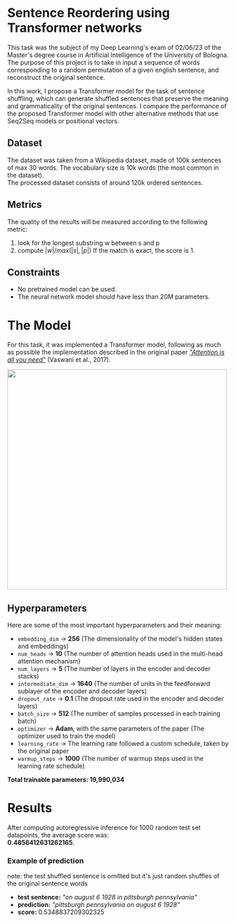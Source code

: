 # Sentence Reordering using Transformer networks
This task was the subject of my Deep Learning's exam of 02/06/23 of the Master's degree course in Artificial Intelligence of the University of Bologna.<br>
The purpose of this project is to take in input a sequence of words corresponding to a random permutation of a given english sentence, and reconstruct the original sentence. 

In this work, I propose a Transformer model for the task of sentence shuffling, which can generate shuffled sentences that preserve the meaning and grammaticality of the original sentences. I compare the performance of the proposed Transformer model with other alternative methods that use Seq2Seq models or positional vectors.

## Dataset
The dataset was taken from a Wikipedia dataset, made of 100k sentences of max 30 words. The vocabulary size is 10k words (the most common in the dataset).<br>
The processed dataset consists of around 120k ordered sentences.

## Metrics
The quality of the results will be measured according to the following metric:
1. look for the longest substring w between s and p
2. compute $|w|/max(|s|,|p|)$
If the match is exact, the score is 1.

## Constraints
- No pretrained model can be used.
- The neural network model should have less than 20M parameters.

# The Model
For this task, it was implemented a Transformer model, following as much as possible the implementation described in the original paper _["Attention is all you need"](https://arxiv.org/pdf/1706.03762.pdf)_ (Vaswani et al., 2017).

<img src="https://github.com/danielenapo/Sentence-reordering-with-Transformers/assets/33985608/e92492f2-f7b2-482a-89fe-f6346dea61de" height="500"/>

## Hyperparameters
Here are some of the most important hyperparameters and their meaning:

- `embedding_dim` -> **256** (The dimensionality of the model's hidden states and embeddings)
- `num_heads` -> **10** (The number of attention heads used in the multi-head attention mechanism)
- `num_layers` -> **5** (The number of layers in the encoder and decoder stacks)
- `intermediate_dim` -> **1640** (The number of units in the feedforward sublayer of the encoder and decoder layers)
- `dropout_rate` -> **0.1** (The dropout rate used in the encoder and decoder layers)
- `batch_size` -> **512** (The number of samples processed in each training batch)
- `optimizer` -> **Adam**, with the same parameters of the paper (The optimizer used to train the model)
- `learning_rate` -> The learning rate followed a custom schedule, taken by the original paper
- `warmup_steps` -> **1000** (The number of warmup steps used in the learning rate schedule)

**Total trainable parameters: 19,990,034**

# Results
After computing autoregressive inference for 1000 random test set datapoints, the average score was:<br> **0.4856412631262165**.

### Example of prediction
note: the test shuffled sentence is omitted but it's just random shuffles of the original sentence words

- **test sentence:** _"on august 6 1928 in pittsburgh pennsylvania"_
- **prediction:** _"pittsburgh pennsylvania on august 6 1928"_
- **score:** 0.5348837209302325


